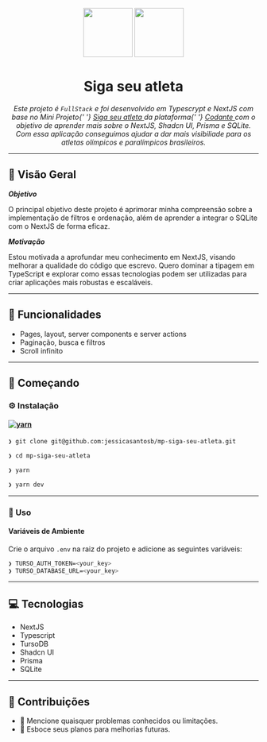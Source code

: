 <p align="center">
  <img src="https://img.icons8.com/?size=100&id=MWiBjkuHeMVq&format=png&color=000000" width="99">
  <img src="https://img.icons8.com/?size=100&id=yjSayFwWHyCo&format=png&color=000000" width="99">
</p>
<h1 align="center">Siga seu atleta</h1>
<p align="center">
  <em>Este projeto é <code>FullStack</code> e foi desenvolvido em Typescrypt e NextJS com base no Mini Projeto{' '}
    <a
      href='https://codante.io/mini-projetos/siga-seu-atleta'
    > Siga seu atleta </a> 
    da plataforma{' '}
    <a
      href='https://codante.io'      
    > Codante </a>
      com o objetivo de aprender mais sobre o NextJS, Shadcn UI,
      Prisma e SQLite.
    <br />
    Com essa aplicação conseguimos ajudar a dar mais visibiliade
    para os atletas olímpicos e paralímpicos brasileiros.
  </em>
</p>

---

## 📍 Visão Geral

**_Objetivo_**

O principal objetivo deste projeto é aprimorar minha compreensão sobre a implementação de filtros e ordenação, além de aprender a integrar o SQLite com o NextJS de forma eficaz.

**_Motivação_**

Estou motivada a aprofundar meu conhecimento em NextJS, visando melhorar a qualidade do código que escrevo. Quero dominar a tipagem em TypeScript e explorar como essas tecnologias podem ser utilizadas para criar aplicações mais robustas e escaláveis.

---

## 🧬 Funcionalidades

- Pages, layout, server components e server actions
- Paginação, busca e filtros
- Scroll infinito

---

## 🚀 Começando

### ⚙️ Instalação

#### [![yarn](https://img.shields.io/badge/Yarn-3775A9.svg?style=flat&logo=Yarn&logoColor=white)](https://github.com/jessicasantosb/mp-siga-seu-atleta)

```sh
❯ git clone git@github.com:jessicasantosb/mp-siga-seu-atleta.git
```

```sh
❯ cd mp-siga-seu-atleta
```

```sh
❯ yarn
```

```sh
❯ yarn dev
```

---

### 🤖 Uso

#### Variáveis de Ambiente

Crie o arquivo `.env` na raiz do projeto e adicione as seguintes variáveis:

```sh
❯ TURSO_AUTH_TOKEN=<your_key>
❯ TURSO_DATABASE_URL=<your_key>
```

---

## 💻 Tecnologias

- NextJS
- Typescript
- TursoDB
- Shadcn UI
- Prisma
- SQLite

---

## 🤝 Contribuições

- 🔰 Mencione quaisquer problemas conhecidos ou limitações.
- 🐛 Esboce seus planos para melhorias futuras.
